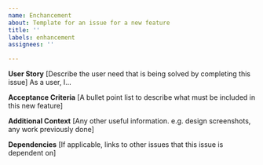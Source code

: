 ```yaml
---
name: Enchancement
about: Template for an issue for a new feature
title: ''
labels: enhancement
assignees: ''

---
```


**User Story**
[Describe the user need that is being solved by completing this issue]
As a user, I...

**Acceptance Criteria**
[A bullet point list to describe what must be included in this new feature]

**Additional Context**
[Any other useful information. e.g. design screenshots, any work previously done]

**Dependencies**
[If applicable, links to other issues that this issue is dependent on]
